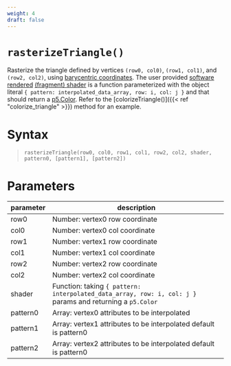 ```yaml
---
weight: 4
draft: false
---
```


# `rasterizeTriangle()`

Rasterize the triangle defined by vertices `(row0, col0)`, `(row1, col1)`, and `(row2, col2)`, using [barycentric coordinates](https://fgiesen.wordpress.com/2013/02/06/the-barycentric-conspirac/). The user provided [software rendered](https://en.wikipedia.org/wiki/Software_rendering) [(fragment) shader](https://en.wikipedia.org/wiki/Shader) is a function parameterized with the object literal `{ pattern: interpolated_data_array, row: i, col: j }` and that should return a [p5.Color](https://p5js.org/reference/#/p5.Color). Refer to the [colorizeTriangle()]({{< ref "colorize_triangle" >}}) method for an example.

# Syntax

> `rasterizeTriangle(row0, col0, row1, col1, row2, col2, shader, pattern0, [pattern1], [pattern2])`

# Parameters

| parameter | description                                                                                               |
|-----------|-----------------------------------------------------------------------------------------------------------|
| row0      | Number: vertex0 row coordinate                                                                            |
| col0      | Number: vertex0 col coordinate                                                                            |
| row1      | Number: vertex1 row coordinate                                                                            |
| col1      | Number: vertex1 col coordinate                                                                            |
| row2      | Number: vertex2 row coordinate                                                                            |
| col2      | Number: vertex2 col coordinate                                                                            |
| shader    | Function: taking `{ pattern: interpolated_data_array, row: i, col: j }` params and returning a `p5.Color` |
| pattern0  | Array: vertex0 attributes to be interpolated                                                              |
| pattern1  | Array: vertex1 attributes to be interpolated default is pattern0                                          |
| pattern2  | Array: vertex2 attributes to be interpolated default is pattern0                                          |
